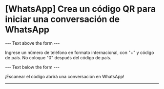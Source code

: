 <h1>[WhatsApp] Crea un código QR para iniciar una conversación de WhatsApp</h1>

--- Text above the form ---

<p class="hint smfm-hint"> Ingrese un número de teléfono en formato
internacional, con "+" y código de país. No coloque "0" después del código
de país. </p>

--- Text below the form ---

<p class="font-italic hint smfm-hint"> ¡Escanear el código abrirá una
conversación en WhatsApp! </p>

----------

